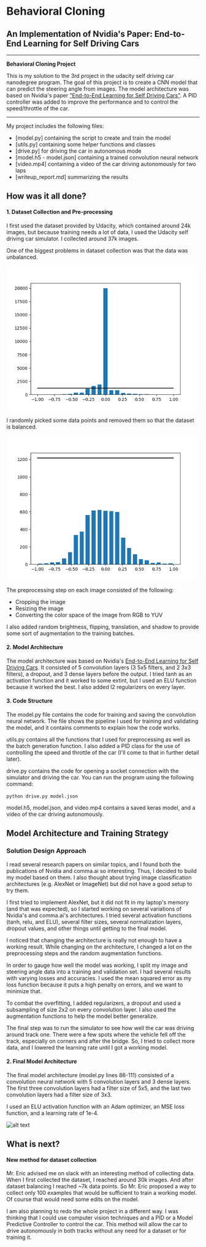 # **Behavioral Cloning** 
## An Implementation of Nvidia's Paper: **End-to-End Learning for Self Driving Cars**

---

**Behavioral Cloning Project**

This is my solution to the 3rd project in the udacity self driving car nanodegree program. The goal of this project is to create a CNN model that can predict the steering angle from images. The model architecture was based on Nvidia's paper ["End-to-End Learning for Self Driving Cars"](https://arxiv.org/abs/1604.07316). A PID controller was added to improve the performance and to control the speed/throttle of the car.

[//]: # (Image References)

[image1]: ./images/figure_1.png "Unbalanced Dataset"
[image2]: ./images/figure_2.png "Balanced Dataset"
[image3]: ./images/architecture.png "Nvidia Architecture"
[image4]: ./images/placeholder_small.png "Recovery Image"
[image5]: ./images/placeholder_small.png "Recovery Image"
[image6]: ./images/placeholder_small.png "Normal Image"
[image7]: ./images/placeholder_small.png "Flipped Image" 

---

My project includes the following files:
* [model.py] containing the script to create and train the model
* [utils.py] containing some helper functions and classes
* [drive.py] for driving the car in autonomous mode
* [model.h5 - model.json] containing a trained convolution neural network
* [video.mp4] containing a video of the car driving autonomously for two laps
* [writeup_report.md] summarizing the results

## How was it all done?

#### 1. Dataset Collection and Pre-processing
I first used the dataset provided by Udacity, which contained around 24k images, but because training needs a lot of data, I used the Udacity self driving car simulator. I collected around 37k images.

One of the biggest problems in dataset collection was that the data was unbalanced.

![alttext][image1]

I randomly picked some data points and removed them so that the dataset is balanced.

![alttext][image2]

The preprocessing step on each image consisted of the following:
* Cropping the image
* Resizing the image
* Converting the color space of the image from RGB to YUV

I also added random brightness, flipping, translation, and shadow to provide some sort of augmentation to the training batches.

#### 2. Model Architecture
The model architecture was based on Nvidia's [End-to-End Learning for Self Driving Cars](https://arxiv.org/abs/1604.07316). It consisted of 5 convolution layers (3 5x5 filters, and 2 3x3 filters), a dropout, and 3 dense layers before the output. I tried tanh as an activation function and it worked to some extint, but I used an ELU function because it worked the best. I also added l2 regularizers on every layer.

#### 3. Code Structure

The model.py file contains the code for training and saving the convolution neural network. The file shows the pipeline I used for training and validating the model, and it contains comments to explain how the code works.

utils.py contains all the functions that I used for preprocessing as well as the batch generation function. I also added a PID class for the use of controlling the speed and throttle of the car (I'll come to that in further detail later).

drive.py contains the code for opening a socket connection with the simulator and driving the car. You can run the program using the following command:

```python drive.py model.json```

model.h5, model.json, and video.mp4 contains a saved keras model, and a video of the car driving autonomously.

## Model Architecture and Training Strategy

### Solution Design Approach

I read several research papers on similar topics, and I found both the publications of Nvidia and comma.ai so interesting. Thus, I decided to build my model based on them. I also thought about trying image classification architectures (e.g. AlexNet or ImageNet) but did not have a good setup to try them.
 
I first tried to implement AlexNet, but it did not fit in my laptop's memory (and that was expected), so I started working on several variations of Nvidia's and comma.ai's architectures. I tried several activation functions (tanh, relu, and ELU), several filter sizes, several normalization layers, dropout values, and other things until getting to the final model.

I noticed that changing the architecture is really not enough to have a working result. While changing on the architecture, I changed a lot on the preprocessing steps and the random augmentation functions.

In order to gauge how well the model was working, I split my image and steering angle data into a training and validation set. I had several results with varying losses and accuracies. I used the mean squared error as my loss function because it puts a high penalty on errors, and we want to minimize that.

To combat the overfitting, I added regularizers, a dropout and used a subsampling of size 2x2 on every convolution layer. I also used the augmentation functions to help the model better generalize.

The final step was to run the simulator to see how well the car was driving around track one. There were a few spots where the vehicle fell off the track, especially on corners and after the bridge. So, I tried to collect more data, and I lowered the learning rate until I got a working model.

#### 2. Final Model Architecture

The final model architecture (model.py lines 86-111) consisted of a convolution neural network with 5 convolution layers and 3 dense layers. The first three convolution layers had a filter size of 5x5, and the last two convolution layers had a filter size of 3x3.

I used an ELU activation function with an Adam optimizer, an MSE loss function, and a learning rate of 1e-4.

![alt text][image3]

## What is next?

#### New method for dataset collection
Mr. Eric advised me on slack with an interesting method of collecting data. When I first collected the dataset, I reached around 30k images. And after dataset balancing I reached ~7k data points. So Mr. Eric proposed a way to collect only 100 examples that would be sufficient to train a working model. Of course that would need some edits on the model. 

I am also planning to redo the whole project in a different way. I was thinking that I could use computer vision techniques and a PID or a Model Predictive Controller to control the car. This method will allow the car to drive autonomously in both tracks without any need for a dataset or for training it.
